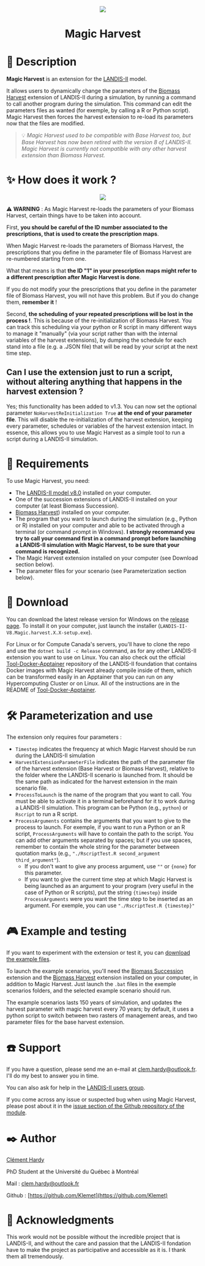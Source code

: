 <p align="center">
  <img src="https://raw.githubusercontent.com/Klemet/LANDIS-II-Magic-Harvest/main/screenshots/logoMagicHarvest.svg" />
</p>
<h1 align="center">Magic Harvest</h1>


# 📑 Description

**Magic Harvest** is an extension for the [LANDIS-II](http://www.landis-ii.org/) model.

It allows users to dynamically change the parameters of the [Biomass Harvest](http://www.landis-ii.org/extensions/biomass-harvest) extension of LANDIS-II during a simulation, by running a command to call another program during the simulation. This command can edit the parameters files as wanted (for exemple, by calling a R or Python script). Magic Harvest then forces the harvest extension to re-load its parameters now that the files are modified.

> 💡 _Magic Harvest used to be compatible with Base Harvest too, but Base Harvest has now been retired with the version 8 of LANDIS-II. Magic Harvest is currently not compatible with any other harvest extension than Biomass Harvest._

# ✨ How does it work ?

<p align="center">
  <img src="https://raw.githubusercontent.com/Klemet/LANDIS-II-Magic-Harvest/main/screenshots/magicHarvestExplanation.svg" />
</p>


⚠ **WARNING** : As Magic Harvest re-loads the parameters of your Biomass Harvest, certain things have to be taken into account.

First, **you should be careful of the ID number associated to the prescriptions, that is used to create the prescription maps**.

When Magic Harvest re-loads the parameters of Biomass Harvest, the prescriptions that you define in the parameter file of Biomass Harvest are re-numbered starting from one.

What that means is that **the ID "1" in your prescription maps might refer to a different prescription after Magic Harvest is done**.

If you do not modify your the prescriptions that you define in the parameter file of Biomass Harvest, you will not have this problem. But if you do change them, **remember it** !

Second, **the scheduling of your repeated prescriptions will be lost in the process !**. This is because of the re-initialization of Biomass Harvest. You can track this scheduling via your python or R script in many different ways to manage it "manually" (via your script rather than with the internal variables of the harvest extensions), by dumping the schedule for each stand into a file (e.g. a .JSON file) that will be read by your script at the next time step.

## Can I use the extension just to run a script, without altering anything that happens in the harvest extension ?

Yes; this functionality has been added to v1.3. You can now set the optional parameter `NoHarvestReInitialization True` **at the end of your parameter file**. This will disable the re-initialization of the harvest extension, keeping every parameter, schedules or variables of the harvest extension intact. In essence, this allows you to use Magic Harvest as a simple tool to run a script during a LANDIS-II simulation.

# 🧱 Requirements

To use Magic Harvest, you need:

- The [LANDIS-II model v8.0](http://www.landis-ii.org/install) installed on your computer.
- One of the succession extensions of LANDIS-II installed on your computer (at least Biomass Succession).
- [Biomass Harvest](http://www.landis-ii.org/extensions/biomass-harvest)) installed on your computer.
- The program that you want to launch during the simulation (e.g., Python or R) installed on your computer and able to be activated through a terminal (or command prompt in Windows). **I strongly recommand you try to call your command first in a command prompt before launching a LANDIS-II simulation with Magic Harvest, to be sure that your command is recognized.**
- The Magic Harvest extension installed on your computer (see Download section below).
- The parameter files for your scenario (see Parameterization section below).


# 💾 Download

You can download the latest release version for Windows on the [release page](https://github.com/Klemet/LANDIS-II-Magic-Harvest/releases/). To install it on your computer, just launch the installer (`LANDIS-II-V8.Magic.harvest.X.X-setup.exe`).

For Linux or for Compute Canada's servers, you'll have to clone the repo and use the `dotnet build -c Release` command, as for any other LANDIS-II extension you want to use on Linux. You can also check out the official [Tool-Docker-Apptainer](https://github.com/LANDIS-II-Foundation/Tool-Docker-Apptainer) repository of the LANDIS-II foundation that contains Docker images with Magic Harvest already compile inside of them, which can be transformed easily in an Apptainer that you can run on any Hypercomputing Cluster or on Linux. All of the instructions are in the README of [Tool-Docker-Apptainer](https://github.com/LANDIS-II-Foundation/Tool-Docker-Apptainer).

# 🛠 Parameterization and use

The extension only requires four parameters :

- `Timestep` indicates the frequency at which Magic Harvest should be run during the LANDIS-II simulation
- `HarvestExtensionParameterFile` indicates the path of the parameter file of the harvest extension (Base Harvest or Biomass Harvest), relative to the folder where the LANDIS-II scenario is launched from. It should be the same path as indicated for the harvest extension in the main scenario file.
- `ProcessToLaunch` is the name of the program that you want to call. You must be able to activate it in a terminal beforehand for it to work during a LANDIS-II simulation. This program can be Python (e.g., `python`) or `Rscript` to run a R script.
- `ProcessArguments` contains the arguments that you want to give to the process to launch. For exemple, if you want to run a Python or an R script, `ProcessArguments` will have to contain the path to the script. You can add other arguments separated by spaces; but if you use spaces, remember to contain the whole string for the parameter between quotation marks (e.g., `"./RscriptTest.R second_argument third_argument"`).
	- If you don't want to give any process argument, use `""` or `{none}` for this parameter.
	- If you want to give the current time step at which Magic Harvest is being launched as an argument to your program (very useful in the case of Python or R scripts), put the string `{timestep}` inside `ProcessArguments` were you want the time step to be inserted as an argument. For exemple, you can use `"./RscriptTest.R {timestep}"`

# 🎮 Example and testing

If you want to experiment with the extension or test it, you can [download the example files](https://downgit.github.io/#/home?url=https://github.com/Klemet/LANDIS-II-Magic-Harvest/tree/main/Examples).

To launch the example scenarios, you'll need the [Biomass Succession]([http://www.landis-ii.org/extensions/age-only-succession](https://github.com/LANDIS-II-Foundation/Extension-Biomass-Succession)) extension and the [Biomass Harvest](http://www.landis-ii.org/extensions/biomass-harvest) extension installed on your computer, in addition to Magic Harvest. Just launch the `.bat` files in the exemple scenarios folders, and the selected example scenario should run.

The example scenarios lasts 150 years of simulation, and updates the harvest parameter with magic harvest every 70 years; by default, it uses a python script to switch between two rasters of management areas, and two parameter files for the base harvest extension.


# ☎️ Support

If you have a question, please send me an e-mail at clem.hardy@outlook.fr. I'll do my best to answer you in time.

You can also ask for help in the [LANDIS-II users group](http://www.landis-ii.org/users).

If you come across any issue or suspected bug when using Magic Harvest, please post about it in the [issue section of the Github repository of the module](https://github.com/Klemet/LANDIS-II-Magic-Harvest/issues).


# ✒️ Author

[Clément Hardy](http://www.cef-cfr.ca/index.php?n=Membres.ClementHardy)

PhD Student at the Université du Québec à Montréal

Mail : clem.hardy@outlook.fr

Github : [https://github.com/Klemet](https://github.com/Klemet)


# 💚 Acknowledgments

This work would not be possible without the incredible project that is LANDIS-II, and without the care and passion that the LANDIS-II fondation have to make the project as participative and accessible as it is. I thank them all tremendously.

